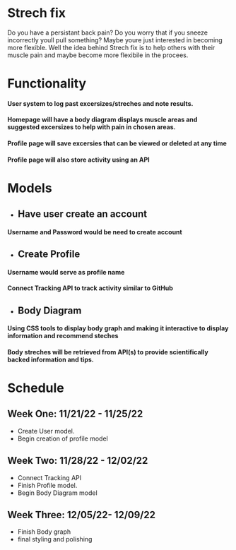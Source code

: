 # Strech fix
Do you have a persistant back pain? Do you worry that if you sneeze incorrectly youll pull something? Maybe youre just interested in becoming more flexible. Well the idea behind Strech fix is to help others with their muscle pain and maybe become more flexibile in the procees.

# Functionality
#### User system to log past excersizes/streches and note results.
#### Homepage will have a body diagram displays muscle areas and suggested excersizes to help with pain in chosen areas.
#### Profile page will save excersies that can be viewed or deleted at any time
#### Profile page will also store activity using an API

# Models
- ## Have user create an account 
#### Username and Password would be need to create account

- ## Create Profile
#### Username would serve as profile name
#### Connect Tracking API to track activity similar to GitHub

- ## Body Diagram
#### Using CSS tools to display body graph and making it interactive to display information and recommend steches
#### Body streches will be retrieved from API(s) to provide scientifically backed information and tips.

# Schedule
## Week One: 11/21/22 - 11/25/22
- Create User model. 
- Begin creation of profile model

## Week Two: 11/28/22 - 12/02/22
- Connect Tracking API
- Finish Profile model.
- Begin Body Diagram model

## Week Three: 12/05/22- 12/09/22
- Finish Body graph
- final styling and polishing
